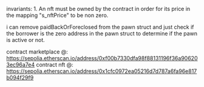 invariants:
    1. An nft must be owned by the contract in order for its price in the mapping "s_nftPrice" to be non zero.

i can remove paidBackOrForeclosed from the pawn struct and just check if the borrower is the zero address in the pawn struct to determine if the pawn is active or not.


contract marketplace @: https://sepolia.etherscan.io/address/0xf00b7330dfa98f88131196f36a906203ec96a7e4
contract nft @: https://sepolia.etherscan.io/address/0x1cfc0972ea05216d7d787a6fa96e817b094f29f9

